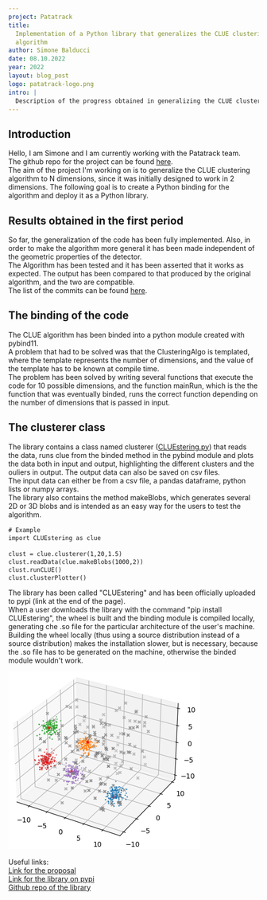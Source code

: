 ```yaml
---
project: Patatrack
title:
  Implementation of a Python library that generalizes the CLUE clustering
  algorithm
author: Simone Balducci
date: 08.10.2022
year: 2022
layout: blog_post
logo: patatrack-logo.png
intro: |
  Description of the progress obtained in generalizing the CLUE clustering algorithm to N dimensions and binding it with Python.
---
```


## Introduction

Hello, I am Simone and I am currently working with the Patatrack team.  
The github repo for the project can be found
[here](https://github.com/SimonB00/clue).  
The aim of the project I'm working on is to generalize the CLUE clustering
algorithm to N dimensions, since it was initially designed to work in 2
dimensions. The following goal is to create a Python binding for the algorithm
and deploy it as a Python library.

## Results obtained in the first period

So far, the generalization of the code has been fully implemented. Also, in
order to make the algorithm more general it has been made independent of the
geometric properties of the detector.  
The Algorithm has been tested and it has been asserted that it works as
expected. The output has been compared to that produced by the original
algorithm, and the two are compatible.  
The list of the commits can be found
[here](https://github.com/SimonB00/clue/commits/main).

## The binding of the code

The CLUE algorithm has been binded into a python module created with pybind11.  
A problem that had to be solved was that the ClusteringAlgo is templated, where
the template represents the number of dimensions, and the value of the template
has to be known at compile time.  
The problem has been solved by writing several functions that execute the code
for 10 possible dimensions, and the function mainRun, which is the the function
that was eventually binded, runs the correct function depending on the number of
dimensions that is passed in input.

## The clusterer class

The library contains a class named clusterer
([CLUEstering.py](https://github.com/SimonB00/CLUEstering/blob/main/CLUEstering/CLUEstering.py))
that reads the data, runs clue from the binded method in the pybind module and
plots the data both in input and output, highlighting the different clusters and
the ouliers in output. The output data can also be saved on csv files.  
The input data can either be from a csv file, a pandas dataframe, python lists
or numpy arrays.  
The library also contains the method makeBlobs, which generates several 2D or 3D
blobs and is intended as an easy way for the users to test the algorithm.

```
# Example
import CLUEstering as clue

clust = clue.clusterer(1,20,1.5)
clust.readData(clue.makeBlobs(1000,2))
clust.runCLUE()
clust.clusterPlotter()
```

The library has been called "CLUEstering" and has been officially uploaded to
pypi (link at the end of the page).  
When a user downloads the library with the command "pip install CLUEstering",
the wheel is built and the binding module is compiled locally, generating che
.so file for the particular architecture of the user's machine.  
Building the wheel locally (thus using a source distribution instead of a source
distribution) makes the installation slower, but is necessary, because the .so
file has to be generated on the machine, otherwise the binded module wouldn't
work.

![plot](https://raw.githubusercontent.com/SimonB00/GSOC_CLUE/main/images/blobwithnoise.png)

Useful links:  
[Link for the proposal](https://summerofcode.withgoogle.com/programs/2022/projects/h8Np6Hjm)  
[Link for the library on pypi](https://pypi.org/project/CLUEstering/)  
[Github repo of the library](https://github.com/cms-patatrack/CLUEstering)
